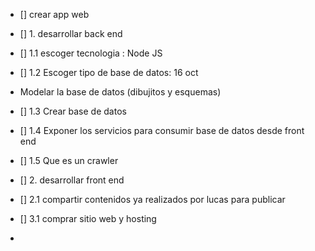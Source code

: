 + [] crear app web
+ [] 1. desarrollar back end

+ [] 1.1 escoger tecnologia : Node JS
+ [] 1.2 Escoger tipo de base de datos: 16 oct
+ Modelar la base de datos (dibujitos y esquemas)
+ [] 1.3 Crear base de datos
+ [] 1.4 Exponer los servicios para consumir base de datos desde front end
+ [] 1.5 Que es un crawler


+ [] 2. desarrollar front end
+ [] 2.1 compartir contenidos ya realizados por lucas para publicar



+ [] 3.1 comprar sitio web y hosting
+
